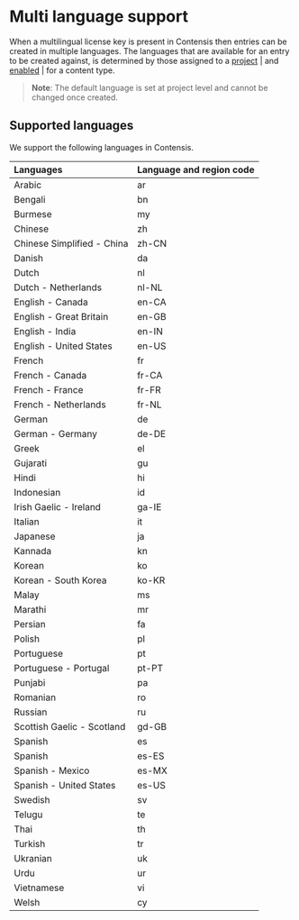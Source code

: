 # Multi language support
When a multilingual license key is present in Contensis then entries can be created in multiple languages. The languages that are available for an entry to be created against, is determined by those assigned to a [project](/projects/update-a-project.md) | and [enabled](/content-types/enable-disable-languages.md) | for a content type.

> **Note**: The default language is set at project level and cannot be changed once created.

## Supported languages
We support the following languages in Contensis.

| Languages |  Language and region code  |
|:--|:--|
| Arabic | ar |
| Bengali | bn |
| Burmese | my |
| Chinese | zh |
| Chinese Simplified - China | zh-CN |
| Danish | da |
| Dutch | nl |
| Dutch - Netherlands | nl-NL |
| English - Canada | en-CA |
| English - Great Britain | en-GB |
| English - India | en-IN |
| English - United States | en-US |
| French | fr |
| French - Canada | fr-CA |
| French - France | fr-FR |
| French - Netherlands | fr-NL |
| German | de |
| German - Germany | de-DE |
| Greek | el |
| Gujarati | gu |
| Hindi | hi |
| Indonesian | id |
| Irish Gaelic - Ireland | ga-IE |
| Italian | it |
| Japanese | ja |
| Kannada | kn |
| Korean |  ko |
| Korean - South Korea | ko-KR |
| Malay | ms |
| Marathi | mr |
| Persian | fa |
| Polish | pl |
| Portuguese | pt |
| Portuguese - Portugal | pt-PT |
| Punjabi | pa |
| Romanian | ro |
| Russian | ru |
| Scottish Gaelic - Scotland | gd-GB |
| Spanish | es |
| Spanish | es-ES |
| Spanish - Mexico | es-MX |
| Spanish - United States | es-US |
| Swedish | sv |
| Telugu | te |
| Thai | th |
| Turkish | tr |
| Ukranian | uk |
| Urdu | ur |
| Vietnamese | vi |
| Welsh | cy |
